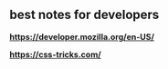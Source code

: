 ## best notes for developers

**https://developer.mozilla.org/en-US/**

**https://css-tricks.com/**
